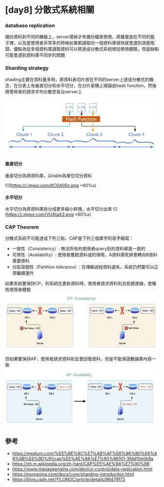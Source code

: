 # [day8] 分散式系統相關
### database replication
備份資料到不同的機器上，server壞掉才有備份檔案使用，將雞蛋放在不同的籃子裡，以及當使用者非常多的時候如果都讀取同一個資料庫很快就會遇到效能瓶頸，優點為從多個資料庫讀取資料可以將達成分散式系統增加使用體驗，但是缺點可能會遇到資料庫不同步的問題

### Sharding strategy
shading主要在資料量多時，將資料表切片放在不同的server上達成分散式的概念，在分表上有垂直切分和水平切分，在分片架構上理論由hash function，然後將使用者的請求平均分散至各台server上

![](../img/distributed_system01.png)

#### 垂直切分
垂直切分為將資料庫，以table為單位切分資料

![](https://i.imgur.com/KC6A05n.png =60%x)

#### 水平切分
水平切分為將資料庫拆分成更多細小碎塊，水平切分出來
![](https://i.imgur.com/VUXtaX2.png =60%x)


### CAP Theorem
分散式系統不可能達成下列三點，CAP是下列三個單字的首字縮寫：
* 一致性（Consistency）: 無法所有的使用者query到的資料都是一致的
* 可用性（Availability）: 使用者獲取資料或的保障，A資料庫死掉會轉向B資料庫要資料
* 分區容錯性（Partition tolerance）: 在傳輸過程資料遺失，系統仍然要可以正常繼續運作

如果系統要保持CP，則系統在更新資料時，使用者請求資料則去拒絕連線，會犧牲使用者體驗
![](../img/distributed_system02.png)

但如果要保持AP，使用者請求資料則去會回復資料，但是不能保證數據庫內容一致
![](../img/distributed_system03.png)

## 參考
* https://medium.com/%E5%BE%8C%E7%AB%AF%E6%96%B0%E6%89%8B%E6%9D%91/cap%E5%AE%9A%E7%90%86101-3fdd10e0b9a
* https://zh.m.wikipedia.org/zh-hant/CAP%E5%AE%9A%E7%90%86
* https://www.manageengine.com/device-control/data-replication.html
* https://mongoing.com/docs/core/sharding-introduction.html
* https://blog.csdn.net/YILONGC/article/details/96479172
